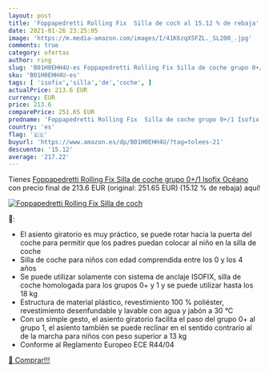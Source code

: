 ```yaml
---
layout: post
title: 'Foppapedretti Rolling Fix  Silla de coch al 15.12 % de rebaja'
date: 2021-01-26 23:25:05
image: 'https://m.media-amazon.com/images/I/41K6zqX5FZL._SL200_.jpg'
comments: true
category: ofertas
author: ring
slug: 'B01H0EHH4U-es Foppapedretti Rolling Fix Silla de coche grupo 0+/1 Isofix...'
sku: 'B01H0EHH4U-es'
tags: [ 'isofix','silla','de','coche', ]
actualPrice: 213.6 EUR
currency: EUR
price: 213.6
comparePrice: 251.65 EUR
prodname: 'Foppapedretti Rolling Fix  Silla de coche grupo 0+/1 Isofix  Océano'
country: 'es'
flag: '🇪🇸'
buyurl: 'https://www.amazon.es/dp/B01H0EHH4U/?tag=tolees-21'
descuento: '15.12'
average: '217.22'
---
```


Tienes [Foppapedretti Rolling Fix  Silla de coche grupo 0+/1 Isofix  Océano](https://www.amazon.es/dp/B01H0EHH4U/?tag=tolees-21) con precio final de  213.6 EUR (original: 251.65 EUR) (15.12 %  de rebaja) aqui!

[![Foppapedretti Rolling Fix  Silla de coch](https://m.media-amazon.com/images/I/41K6zqX5FZL._SL200_.jpg)](https://www.amazon.es/dp/B01H0EHH4U/?tag=tolees-21)

🔎:

- El asiento giratorio es muy práctico, se puede rotar hacia la puerta del coche para permitir que los padres puedan colocar al niño en la silla de coche
- Silla de coche para niños con edad comprendida entre los 0 y los 4 años
- Se puede utilizar solamente con sistema de anclaje ISOFIX, silla de coche homologada para los grupos 0+ y 1 y se puede utilizar hasta los 18 kg
- Estructura de material plástico, revestimiento 100 % poliéster, revestimiento desenfundable y lavable con agua y jabón a 30 °C
- Con un simple gesto, el asiento giratorio facilita el paso del grupo 0+ al grupo 1, el asiento también se puede reclinar en el sentido contrario al de la marcha para niños con peso superior a 13 kg
- Conforme al Reglamento Europeo ECE R44/04

[🛒 Comprar!!!](https://www.amazon.es/dp/B01H0EHH4U/?tag=tolees-21)

